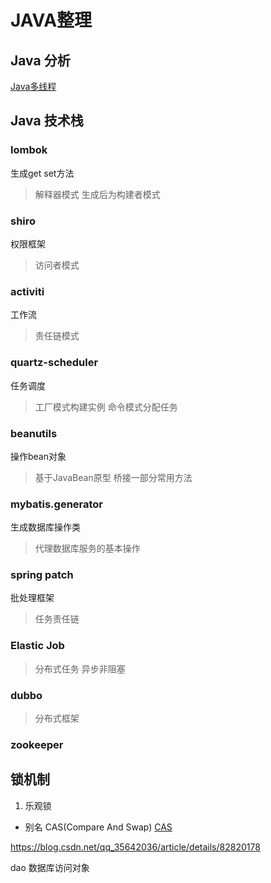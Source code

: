 # JAVA整理

## Java 分析
[Java多线程](http://concurrent.redspider.group/Author.html)


## Java 技术栈

### lombok
生成get set方法
>解释器模式 生成后为构建者模式

### shiro
权限框架
>访问者模式

### activiti
工作流
>责任链模式

### quartz-scheduler
任务调度
>工厂模式构建实例
>命令模式分配任务

### beanutils
操作bean对象
>基于JavaBean原型
>桥接一部分常用方法

### mybatis.generator
生成数据库操作类
>代理数据库服务的基本操作

### spring patch
批处理框架
>任务责任链

### Elastic Job
>分布式任务
>异步非阻塞

### dubbo
>分布式框架

### zookeeper

## 锁机制

1. 乐观锁
+ 别名 CAS(Compare And Swap)
[CAS](https://www.jianshu.com/p/ae25eb3cfb5d)

https://blog.csdn.net/qq_35642036/article/details/82820178

dao
数据库访问对象

